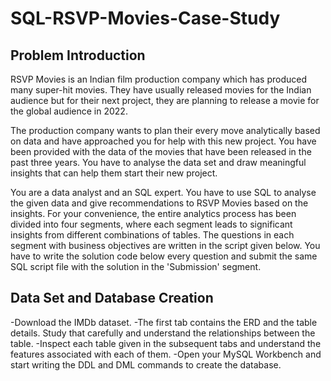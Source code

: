 # SQL-RSVP-Movies-Case-Study


## Problem Introduction
RSVP Movies is an Indian film production company which has produced many super-hit movies. They have usually released movies for the Indian audience but for their next project, they are planning to release a movie for the global audience in 2022.

 

The production company wants to plan their every move analytically based on data and have approached you for help with this new project. You have been provided with the data of the movies that have been released in the past three years. You have to analyse the data set and draw meaningful insights that can help them start their new project. 

 

You are a data analyst and an SQL expert. You have to use SQL to analyse the given data and give recommendations to RSVP Movies based on the insights. For your convenience, the entire analytics process has been divided into four segments, where each segment leads to significant insights from different combinations of tables. The questions in each segment with business objectives are written in the script given below. You have to write the solution code below every question and submit the same SQL script file with the solution in the 'Submission' segment.

 

## Data Set and Database Creation
-Download the IMDb dataset.
-The first tab contains the ERD and the table details. Study that carefully and understand the relationships between the table.
-Inspect each table given in the subsequent tabs and understand the features associated with each of them.
-Open your MySQL Workbench and start writing the DDL and DML commands to create the database.








 
